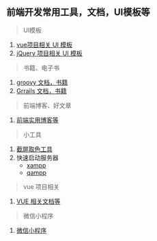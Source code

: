 ## 前端开发常用工具，文档，UI模板等
> UI模板
1. [vue项目相关 UI 模板](https://github.com/wu568431592/documents/issues/1)
2. [jQuery 项目相关 UI 模板](https://github.com/wu568431592/documents/issues/1)
> 书籍、电子书
1. [groovy 文档，书籍](https://github.com/wu568431592/documents/tree/master/%E6%96%87%E6%A1%A3/groovy)
2. [Grrails 文档，书籍](https://github.com/wu568431592/documents/tree/master/%E6%96%87%E6%A1%A3/groovy)
> 前端博客、好文章
1. [前端实用博客等](https://github.com/wu568431592/documents/issues/5)
> 小工具
1. [截屏取色工具](https://github.com/wu568431592/documents/tree/master/%E5%B0%8F%E5%B7%A5%E5%85%B7/%E6%88%AA%E5%B1%8F%E5%8F%96%E8%89%B2)
2. 快速启动服务器
    - [xampp](https://github.com/wu568431592/documents/issues/4)
    - [qampp](https://github.com/wu568431592/documents/issues/4)
> vue 项目相关
1. [VUE 相关文档等](https://github.com/wu568431592/documents/issues/2)
> 微信小程序
1. [微信小程序](https://github.com/wu568431592/documents/issues/3)